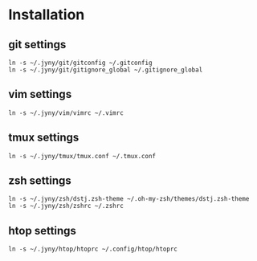 # Installation

## git settings
	ln -s ~/.jyny/git/gitconfig ~/.gitconfig
	ln -s ~/.jyny/git/gitignore_global ~/.gitignore_global

## vim settings
	ln -s ~/.jyny/vim/vimrc ~/.vimrc

## tmux settings
	ln -s ~/.jyny/tmux/tmux.conf ~/.tmux.conf

## zsh settings
	ln -s ~/.jyny/zsh/dstj.zsh-theme ~/.oh-my-zsh/themes/dstj.zsh-theme
	ln -s ~/.jyny/zsh/zshrc ~/.zshrc

## htop settings
	ln -s ~/.jyny/htop/htoprc ~/.config/htop/htoprc

